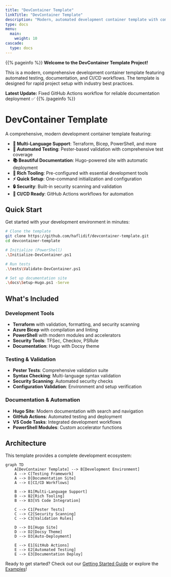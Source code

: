 ```yaml
---
title: "DevContainer Template"
linkTitle: "DevContainer Template"
description: "Modern, automated development container template with comprehensive tooling and documentation"
type: docs
menu:
  main:
    weight: 10
cascade:
  type: docs
---
```


{{% pageinfo %}}
**Welcome to the DevContainer Template Project!**

This is a modern, comprehensive development container template featuring automated testing, documentation, and CI/CD workflows. The template is designed for rapid project setup with industry best practices.

**Latest Update:** Fixed GitHub Actions workflow for reliable documentation deployment ✅
{{% /pageinfo %}}

# DevContainer Template

A comprehensive, modern development container template featuring:

- **🐳 Multi-Language Support**: Terraform, Bicep, PowerShell, and more
- **🧪 Automated Testing**: Pester-based validation with comprehensive test coverage
- **📚 Beautiful Documentation**: Hugo-powered site with automatic deployment
- **🔧 Rich Tooling**: Pre-configured with essential development tools
- **⚡ Quick Setup**: One-command initialization and configuration
- **🔒 Security**: Built-in security scanning and validation
- **🚀 CI/CD Ready**: GitHub Actions workflows for automation

## Quick Start

Get started with your development environment in minutes:

```bash
# Clone the template
git clone https://github.com/haflidif/devcontainer-template.git
cd devcontainer-template

# Initialize (PowerShell)
.\Initialize-DevContainer.ps1

# Run tests
.\tests\Validate-DevContainer.ps1

# Set up documentation site
.\docs\Setup-Hugo.ps1 -Serve
```

## What's Included

### Development Tools
- **Terraform** with validation, formatting, and security scanning
- **Azure Bicep** with compilation and linting
- **PowerShell** with modern modules and accelerators  
- **Security Tools**: TFSec, Checkov, PSRule
- **Documentation**: Hugo with Docsy theme

### Testing & Validation
- **Pester Tests**: Comprehensive validation suite
- **Syntax Checking**: Multi-language syntax validation
- **Security Scanning**: Automated security checks
- **Configuration Validation**: Environment and setup verification

### Documentation & Automation
- **Hugo Site**: Modern documentation with search and navigation
- **GitHub Actions**: Automated testing and deployment
- **VS Code Tasks**: Integrated development workflows
- **PowerShell Modules**: Custom accelerator functions

## Architecture

This template provides a complete development ecosystem:

```mermaid
graph TD
    A[DevContainer Template] --> B[Development Environment]
    A --> C[Testing Framework]
    A --> D[Documentation Site]
    A --> E[CI/CD Workflows]
    
    B --> B1[Multi-Language Support]
    B --> B2[Rich Tooling]
    B --> B3[VS Code Integration]
    
    C --> C1[Pester Tests]
    C --> C2[Security Scanning]
    C --> C3[Validation Rules]
    
    D --> D1[Hugo Site]
    D --> D2[Docsy Theme]
    D --> D3[Auto-Deployment]
    
    E --> E1[GitHub Actions]
    E --> E2[Automated Testing]
    E --> E3[Documentation Deploy]
```

Ready to get started? Check out our [Getting Started Guide](getting-started/) or explore the [Examples](examples/)!
